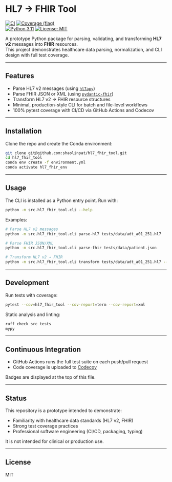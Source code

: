 # HL7 -> FHIR Tool

[![CI](https://github.com/shaolinpat/ecg_cnn_pytorch/actions/workflows/ci.yml/badge.svg)](https://github.com/shaolinpat/hl7_fhir_tool/actions/workflows/ci.yml)
[![Coverage (flag)](https://img.shields.io/codecov/c/github/shaolinpat/ecg_cnn_pytorch.svg?flag=hl7_fhir_tool&branch=main)](https://codecov.io/gh/shaolinpat/hl7_fhir_tool)  
[![Python 3.11](https://img.shields.io/badge/python-3.11-blue.svg)](https://www.python.org/downloads/release/python-3110/)
[![License: MIT](https://img.shields.io/badge/license-MIT-green.svg)](LICENSE)


A prototype Python package for parsing, validating, and transforming **HL7 v2** messages into **FHIR** resources.  
This project demonstrates healthcare data parsing, normalization, and CLI design with full test coverage.

---

## Features

- Parse HL7 v2 messages (using [`hl7apy`](https://crs4.github.io/hl7apy/))
- Parse FHIR JSON or XML (using [`pydantic-fhir`](https://github.com/nazrulworld/fhir.resources))
- Transform HL7 v2 → FHIR resource structures
- Minimal, production-style CLI for batch and file-level workflows
- 100% pytest coverage with CI/CD via GitHub Actions and Codecov

---

## Installation

Clone the repo and create the Conda environment:

```bash
git clone git@github.com:shaolinpat/hl7_fhir_tool.git
cd hl7_fhir_tool
conda env create -f environment.yml
conda activate hl7_fhir_env
```

---

## Usage

The CLI is installed as a Python entry point. Run with:

```bash
python -m src.hl7_fhir_tool.cli --help
```

Examples:

```bash
# Parse HL7 v2 messages
python -m src.hl7_fhir_tool.cli parse-hl7 tests/data/adt_a01_251.hl7

# Parse FHIR JSON/XML
python -m src.hl7_fhir_tool.cli parse-fhir tests/data/patient.json

# Transform HL7 v2 → FHIR
python -m src.hl7_fhir_tool.cli transform tests/data/adt_a01_251.hl7 --stdout --pretty
```

---

## Development

Run tests with coverage:

```bash
pytest --cov=hl7_fhir_tool --cov-report=term --cov-report=xml
```

Static analysis and linting:

```bash
ruff check src tests
mypy
```

---

## Continuous Integration

- GitHub Actions runs the full test suite on each push/pull request
- Code coverage is uploaded to [Codecov](https://about.codecov.io/)

Badges are displayed at the top of this file.


---

## Status

This repository is a prototype intended to demonstrate:

- Familiarity with healthcare data standards (HL7 v2, FHIR)  
- Strong test coverage practices  
- Professional software engineering (CI/CD, packaging, typing)  

It is not intended for clinical or production use.

---

## License

MIT
